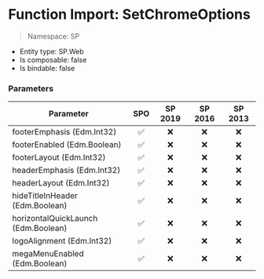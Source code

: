 # Function Import: SetChromeOptions

> Namespace: SP

- Entity type: SP.Web
- Is composable: false
- Is bindable: false

### Parameters

Parameter | SPO | SP 2019 | SP 2016 | SP 2013
----------|:---:|:-------:|:-------:|:-------:
footerEmphasis (Edm.Int32) | ✅ | ❌ | ❌ | ❌
footerEnabled (Edm.Boolean) | ✅ | ❌ | ❌ | ❌
footerLayout (Edm.Int32) | ✅ | ❌ | ❌ | ❌
headerEmphasis (Edm.Int32) | ✅ | ❌ | ❌ | ❌
headerLayout (Edm.Int32) | ✅ | ❌ | ❌ | ❌
hideTitleInHeader (Edm.Boolean) | ✅ | ❌ | ❌ | ❌
horizontalQuickLaunch (Edm.Boolean) | ✅ | ❌ | ❌ | ❌
logoAlignment (Edm.Int32) | ✅ | ❌ | ❌ | ❌
megaMenuEnabled (Edm.Boolean) | ✅ | ❌ | ❌ | ❌